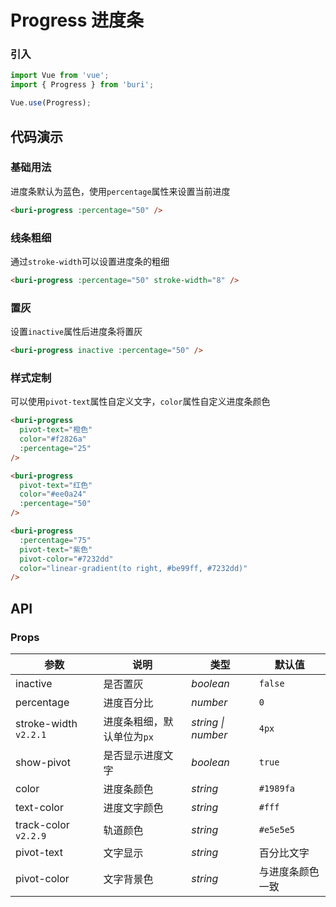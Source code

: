 # Progress 进度条

### 引入

``` javascript
import Vue from 'vue';
import { Progress } from 'buri';

Vue.use(Progress);
```

## 代码演示

### 基础用法

进度条默认为蓝色，使用`percentage`属性来设置当前进度

```html
<buri-progress :percentage="50" />
```

### 线条粗细

通过`stroke-width`可以设置进度条的粗细

```html
<buri-progress :percentage="50" stroke-width="8" />
```

### 置灰

设置`inactive`属性后进度条将置灰

```html
<buri-progress inactive :percentage="50" />
```

### 样式定制

可以使用`pivot-text`属性自定义文字，`color`属性自定义进度条颜色

```html
<buri-progress
  pivot-text="橙色"
  color="#f2826a"
  :percentage="25"
/>

<buri-progress
  pivot-text="红色"
  color="#ee0a24"
  :percentage="50"
/>

<buri-progress
  :percentage="75"
  pivot-text="紫色"
  pivot-color="#7232dd"
  color="linear-gradient(to right, #be99ff, #7232dd)"
/>
```

## API

### Props

| 参数 | 说明 | 类型 | 默认值 |
|------|------|------|------|
| inactive | 是否置灰 | *boolean* | `false` |
| percentage | 进度百分比 | *number* | `0` |
| stroke-width `v2.2.1` | 进度条粗细，默认单位为`px` | *string \| number* | `4px` |
| show-pivot | 是否显示进度文字 | *boolean* | `true` |
| color | 进度条颜色 | *string* | `#1989fa` |
| text-color | 进度文字颜色 | *string* | `#fff` |
| track-color `v2.2.9` | 轨道颜色 | *string* | `#e5e5e5` |
| pivot-text | 文字显示 | *string* | 百分比文字 |
| pivot-color | 文字背景色 | *string* | 与进度条颜色一致 |
